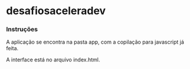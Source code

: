 # desafiosaceleradev

### Instruções

A aplicação se encontra na pasta app, com a copilação para javascript já feita. 

A interface está no arquivo index.html.
